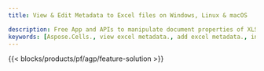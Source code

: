 ```yaml
---
title: View & Edit Metadata to Excel files on Windows, Linux & macOS 

description: Free App and APIs to manipulate document properties of XLS and XLSX files
keywords: [Aspose.Cells., view excel metadata., add excel metadata., insert excel metadata., edit excel metadata., remove excel metadata., extract excel metadata., modify excel metadata]
---
```


{{< blocks/products/pf/agp/feature-solution >}} 

